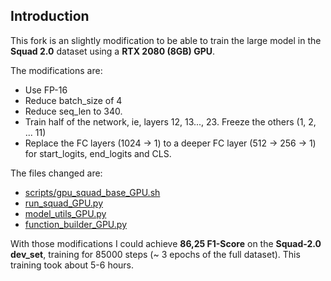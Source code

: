 ## Introduction
This fork is an slightly modification to be able to train the large model in the **Squad 2.0** dataset using a **RTX 2080 (8GB) GPU**.

The modifications are:
- Use FP-16
- Reduce batch_size of 4
- Reduce seq_len to 340.
- Train half of the network, ie, layers 12, 13..., 23. Freeze the others (1, 2, ... 11)
- Replace the FC layers (1024 -> 1) to a deeper FC layer (512 -> 256 -> 1) for start_logits, end_logits and CLS.

The files changed are:
- [scripts/gpu_squad_base_GPU.sh](https://github.com/renatoviolin/xlnet/blob/master/scripts/gpu_squad_base_GPU.sh)
- [run_squad_GPU.py](https://github.com/renatoviolin/xlnet/blob/master/run_squad_GPU.py)
- [model_utils_GPU.py](https://github.com/renatoviolin/xlnet/blob/master/model_utils_GPU.py)
- [function_builder_GPU.py](https://github.com/renatoviolin/xlnet/blob/master/function_builder_GPU.py)

With those modifications I could achieve **86,25 F1-Score** on the **Squad-2.0 dev_set**, training for 85000 steps (~ 3 epochs of the full dataset). This training took about 5-6 hours.


